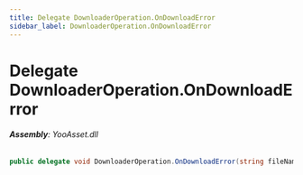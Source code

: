 ```yaml
---
title: Delegate DownloaderOperation.OnDownloadError
sidebar_label: DownloaderOperation.OnDownloadError
---
```

# Delegate DownloaderOperation.OnDownloadError


###### **Assembly**: YooAsset.dll

```csharp title="Declaration"
public delegate void DownloaderOperation.OnDownloadError(string fileName, string error)
```
